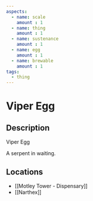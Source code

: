 ```yaml
---
aspects: 
  - name: scale
    amount : 1
  - name: thing
    amount : 1
  - name: sustenance
    amount : 1
  - name: egg
    amount : 1
  - name: brewable
    amount : 1
tags:
  - thing
---
```


# Viper Egg

## Description
Viper Egg

A serpent in waiting.
## Locations
- [[Motley Tower - Dispensary]]
- [[Narthex]]